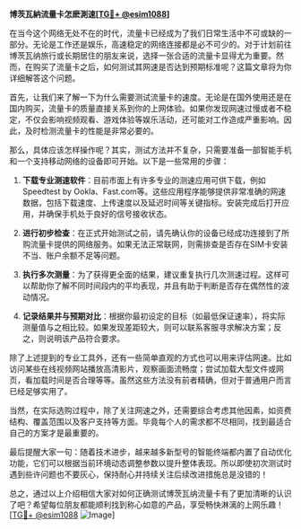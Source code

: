 **博茨瓦納流量卡怎麽測速[[TG💪+ @esim1088](https://t.me/s/esim1088)]**

在当今这个网络无处不在的时代，流量卡已经成为了我们日常生活中不可或缺的一部分。无论是工作还是娱乐，高速稳定的网络连接都是必不可少的。对于计划前往博茨瓦纳旅行或长期居住的朋友来说，选择一张合适的流量卡显得尤为重要。然而，在购买了流量卡之后，如何测试其网速是否达到预期标准呢？这篇文章将为你详细解答这个问题。

首先，让我们来了解一下为什么需要测试流量卡的速度。无论是在国外使用还是在国内购买，流量卡的质量直接关系到你的上网体验。如果你发现网速过慢或者不稳定，不仅会影响视频观看、游戏体验等娱乐活动，还可能对工作造成严重影响。因此，及时检测流量卡的性能是非常必要的。

那么，具体应该怎样操作呢？其实，测试方法并不复杂，只需要准备一部智能手机和一个支持移动网络的设备即可开始。以下是一些常用的步骤：

1. **下载专业测速软件**：目前市面上有许多专业的测速应用可供下载，例如Speedtest by Ookla、Fast.com等。这些应用程序能够提供非常准确的网速数据，包括下载速度、上传速度以及延迟时间等关键指标。安装完成后打开应用，并确保手机处于良好的信号接收状态。

2. **进行初步检查**：在正式开始测试之前，请先确认你的设备已经成功连接到了所购流量卡提供的网络服务。如果无法正常联网，则需排查是否存在SIM卡安装不当、账户余额不足等问题。

3. **执行多次测量**：为了获得更全面的结果，建议重复执行几次测速过程。这样可以帮助你了解不同时间段内的平均表现，并且有助于判断是否存在偶然性的波动情况。

4. **记录结果并与预期对比**：根据你最初设定的目标（如最低保证速率），将实际测量值与之相比较。如果发现差距较大，则可以联系客服寻求解决方案；反之，则说明该产品符合要求。

除了上述提到的专业工具外，还有一些简单直观的方式也可以用来评估网速。比如访问某些在线视频网站播放高清影片，观察画面流畅度；尝试加载大型文件或网页，看加载时间是否合理等等。虽然这些方法没有前者精确，但对于普通用户而言已经足够实用了。

当然，在实际选购过程中，除了关注网速之外，还需要综合考虑其他因素，如资费结构、覆盖范围以及客户支持等方面。毕竟每个人的需求都不尽相同，找到最适合自己的方案才是最重要的。

最后提醒大家一句：随着技术进步，越来越多新型号的智能终端都内置了自动优化功能，它们可以根据当前环境动态调整参数以提升整体表现。所以即使初次测试时遇到些许问题也不要灰心，保持耐心并持续关注后续改进措施总是没错的！

总之，通过以上介绍相信大家对如何正确测试博茨瓦纳流量卡有了更加清晰的认识了吧？希望每位朋友都能顺利找到称心如意的产品，享受畅快淋漓的上网乐趣！[[TG💪+ @esim1088](https://t.me/s/esim1088) ![Image](https://i.postimg.cc/4NQfJmqS/Snipaste-2025-05-13-00-14-12.png)]